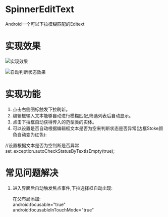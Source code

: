 # SpinnerEditText<T>
Android一个可以下拉模糊匹配的Editext

#	实现效果

![实现效果](https://github.com/z2wenfa/SpinnerEditText/blob/master/screenshot/test.gif)

![自动判断状态效果]()

# 实现功能

 1. 点击右侧图标触发下拉刷新。
 2. 编辑框输入文本能够自动进行模糊匹配,筛选列表后自动显示。
 3. 点击下拉框自动获得传入的范型类的实体。
 4. 可以设置是否自动根据编辑框文本是否为空来判断状态是否异常(边框Stoke颜色自动变为红色):
  >  
  //设置根据文本是否为空判断是否异常<br>
        set_exception.autoCheckStatusByTextIsEmpty(true);

 
# 常见问题解决
 1. 进入界面后自动触发焦点事件,下拉选择框自动出现:
 
 	> 
 	在父布局添加:<br>
 	android:focusable="true" <br>
   android:focusableInTouchMode="true"
 	
 	 
  
